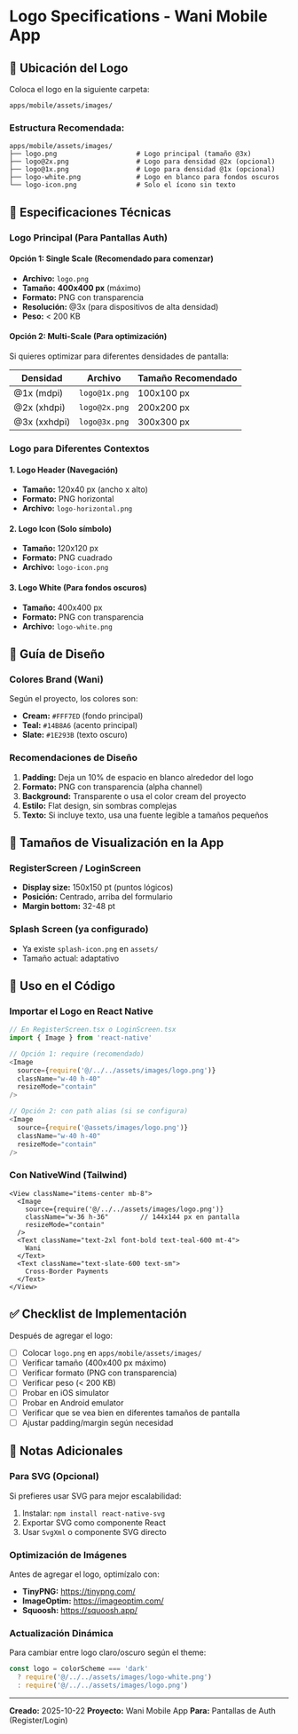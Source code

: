 # Logo Specifications - Wani Mobile App

## 📂 Ubicación del Logo

Coloca el logo en la siguiente carpeta:
```
apps/mobile/assets/images/
```

### Estructura Recomendada:
```
apps/mobile/assets/images/
├── logo.png                    # Logo principal (tamaño @3x)
├── logo@2x.png                 # Logo para densidad @2x (opcional)
├── logo@1x.png                 # Logo para densidad @1x (opcional)
├── logo-white.png              # Logo en blanco para fondos oscuros
└── logo-icon.png               # Solo el ícono sin texto
```

## 📐 Especificaciones Técnicas

### Logo Principal (Para Pantallas Auth)

#### Opción 1: Single Scale (Recomendado para comenzar)
- **Archivo:** `logo.png`
- **Tamaño:** **400x400 px** (máximo)
- **Formato:** PNG con transparencia
- **Resolución:** @3x (para dispositivos de alta densidad)
- **Peso:** < 200 KB

#### Opción 2: Multi-Scale (Para optimización)
Si quieres optimizar para diferentes densidades de pantalla:

| Densidad | Archivo | Tamaño Recomendado |
|----------|---------|-------------------|
| @1x (mdpi) | `logo@1x.png` | 100x100 px |
| @2x (xhdpi) | `logo@2x.png` | 200x200 px |
| @3x (xxhdpi) | `logo@3x.png` | 300x300 px |

### Logo para Diferentes Contextos

#### 1. Logo Header (Navegación)
- **Tamaño:** 120x40 px (ancho x alto)
- **Formato:** PNG horizontal
- **Archivo:** `logo-horizontal.png`

#### 2. Logo Icon (Solo símbolo)
- **Tamaño:** 120x120 px
- **Formato:** PNG cuadrado
- **Archivo:** `logo-icon.png`

#### 3. Logo White (Para fondos oscuros)
- **Tamaño:** 400x400 px
- **Formato:** PNG con transparencia
- **Archivo:** `logo-white.png`

## 🎨 Guía de Diseño

### Colores Brand (Wani)
Según el proyecto, los colores son:
- **Cream:** `#FFF7ED` (fondo principal)
- **Teal:** `#14B8A6` (acento principal)
- **Slate:** `#1E293B` (texto oscuro)

### Recomendaciones de Diseño
1. **Padding:** Deja un 10% de espacio en blanco alrededor del logo
2. **Formato:** PNG con transparencia (alpha channel)
3. **Background:** Transparente o usa el color cream del proyecto
4. **Estilo:** Flat design, sin sombras complejas
5. **Texto:** Si incluye texto, usa una fuente legible a tamaños pequeños

## 📱 Tamaños de Visualización en la App

### RegisterScreen / LoginScreen
- **Display size:** 150x150 pt (puntos lógicos)
- **Posición:** Centrado, arriba del formulario
- **Margin bottom:** 32-48 pt

### Splash Screen (ya configurado)
- Ya existe `splash-icon.png` en `assets/`
- Tamaño actual: adaptativo

## 🔧 Uso en el Código

### Importar el Logo en React Native

```typescript
// En RegisterScreen.tsx o LoginScreen.tsx
import { Image } from 'react-native'

// Opción 1: require (recomendado)
<Image
  source={require('@/../../assets/images/logo.png')}
  className="w-40 h-40"
  resizeMode="contain"
/>

// Opción 2: con path alias (si se configura)
<Image
  source={require('@assets/images/logo.png')}
  className="w-40 h-40"
  resizeMode="contain"
/>
```

### Con NativeWind (Tailwind)

```tsx
<View className="items-center mb-8">
  <Image
    source={require('@/../../assets/images/logo.png')}
    className="w-36 h-36"        // 144x144 px en pantalla
    resizeMode="contain"
  />
  <Text className="text-2xl font-bold text-teal-600 mt-4">
    Wani
  </Text>
  <Text className="text-slate-600 text-sm">
    Cross-Border Payments
  </Text>
</View>
```

## ✅ Checklist de Implementación

Después de agregar el logo:

- [ ] Colocar `logo.png` en `apps/mobile/assets/images/`
- [ ] Verificar tamaño (400x400 px máximo)
- [ ] Verificar formato (PNG con transparencia)
- [ ] Verificar peso (< 200 KB)
- [ ] Probar en iOS simulator
- [ ] Probar en Android emulator
- [ ] Verificar que se vea bien en diferentes tamaños de pantalla
- [ ] Ajustar padding/margin según necesidad

## 📝 Notas Adicionales

### Para SVG (Opcional)
Si prefieres usar SVG para mejor escalabilidad:
1. Instalar: `npm install react-native-svg`
2. Exportar SVG como componente React
3. Usar `SvgXml` o componente SVG directo

### Optimización de Imágenes
Antes de agregar el logo, optimízalo con:
- **TinyPNG:** https://tinypng.com/
- **ImageOptim:** https://imageoptim.com/
- **Squoosh:** https://squoosh.app/

### Actualización Dinámica
Para cambiar entre logo claro/oscuro según el theme:
```typescript
const logo = colorScheme === 'dark'
  ? require('@/../../assets/images/logo-white.png')
  : require('@/../../assets/images/logo.png')
```

---

**Creado:** 2025-10-22
**Proyecto:** Wani Mobile App
**Para:** Pantallas de Auth (Register/Login)
